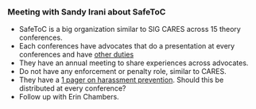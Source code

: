### Meeting with Sandy Irani about SafeToC
* SafeToC is a big organization similar to SIG CARES across 15 theory conferences.
* Each conferences have advocates that do a presentation at every conferences and have [other duties](http://safetoc.org/index.php/information-for-toc-advisors/) 
* They have an annual meeting to share experiences across advocates.
* Do not have any enforcement or penalty role, similar to CARES.
* They have a [1 pager on harassment prevention](https://docs.google.com/document/d/1iDVnR2f7wUb0TqOwF7-p8dRHShrKf5S8OoMTuZsSX0Q/edit). Should this be distributed at every conference?
* Follow up with Erin Chambers.
